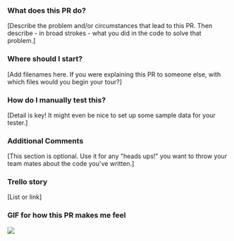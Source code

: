 ### What does this PR do?
[Describe the problem and/or circumstances that lead to this PR. Then describe - in broad strokes - what you did in the code to solve that problem.]

### Where should I start?
[Add filenames here. If you were explaining this PR to someone else, with which files would you begin your tour?]

### How do I manually test this?
[Detail is key! It might even be nice to set up some sample data for your tester.]

### Additional Comments
[This section is optional. Use it for any "heads ups!" you want to throw your team mates about the code you've written.]

### Trello story
[List or link]

### GIF for how this PR makes me feel
![](GIF_URL)
